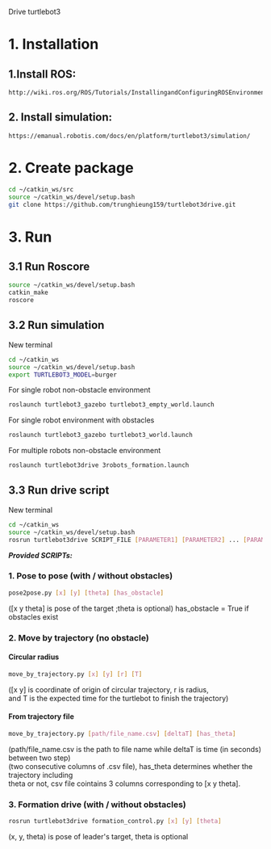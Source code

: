 Drive turtlebot3
# 1. Installation 
  ## 1.Install ROS: 
    http://wiki.ros.org/ROS/Tutorials/InstallingandConfiguringROSEnvironment 
  ## 2. Install simulation: 
    https://emanual.robotis.com/docs/en/platform/turtlebot3/simulation/
# 2. Create package
```bash
cd ~/catkin_ws/src
source ~/catkin_ws/devel/setup.bash
git clone https://github.com/trunghieung159/turtlebot3drive.git
```
# 3. Run 
## 3.1 Run Roscore
```bash
source ~/catkin_ws/devel/setup.bash
catkin_make
roscore
```

## 3.2 Run simulation 
New terminal
```bash
cd ~/catkin_ws
source ~/catkin_ws/devel/setup.bash
export TURTLEBOT3_MODEL=burger
```
For single robot non-obstacle environment
```bash
roslaunch turtlebot3_gazebo turtlebot3_empty_world.launch
```
For single robot environment with obstacles
```bash
roslaunch turtlebot3_gazebo turtlebot3_world.launch
```
For multiple robots non-obstacle environment
```bash
roslaunch turtlebot3drive 3robots_formation.launch
```
## 3.3 Run drive script 
New terminal  
```bash
cd ~/catkin_ws
source ~/catkin_ws/devel/setup.bash
rosrun turtlebot3drive SCRIPT_FILE [PARAMETER1] [PARAMETER2] ... [PARAMETER_N]
```
***Provided SCRIPTs:***
### 1. Pose to pose (with / without obstacles)
```bash
pose2pose.py [x] [y] [theta] [has_obstacle]
```  
([x y theta] is pose of the target ;theta is optional)
has_obstacle = True if obstacles exist  
### 2. Move by trajectory (no obstacle)
#### Circular radius
```bash  
move_by_trajectory.py [x] [y] [r] [T]
```  
([x y] is coordinate of origin of circular trajectory, r is radius,  
and T is the expected time for the turtlebot to finish the trajectory)
#### From trajectory file
 ```bash
move_by_trajectory.py [path/file_name.csv] [deltaT] [has_theta]
```
(path/file_name.csv is the path to file name while deltaT is time (in seconds) between two step)  
(two consecutive columns of .csv file), has_theta determines whether the trajectory including  
theta or not, csv file cointains 3 columns corresponding to [x y theta].  
### 3. Formation drive (with / without obstacles)
```bash
rosrun turtlebot3drive formation_control.py [x] [y] [theta] 
```
(x, y, theta) is pose of leader's target,
theta is optional

  
   


